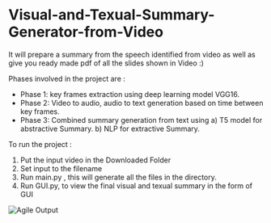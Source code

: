 # Visual-and-Texual-Summary-Generator-from-Video
It will prepare a summary from the speech identified from video as well as give you ready made pdf of all the slides shown in Video :) 


Phases involved in the project are : 
- Phase 1: key frames extraction using deep learning model VGG16.
- Phase 2: Video to audio, audio to text generation based on time between key frames.
- Phase 3: Combined summary generation from text using a) T5 model for abstractive Summary. b) NLP for extractive Summary.



To run the project :
1) Put the input video in the Downloaded Folder
2) Set input to the filename 
3) Run main.py , this will generate all the files in the directory.
4) Run GUI.py, to view the final visual and texual summary in the form of GUI



![Agile Output](https://user-images.githubusercontent.com/69771356/126338316-843278e4-a9fb-48c9-9156-a366ae6b1b42.png)



